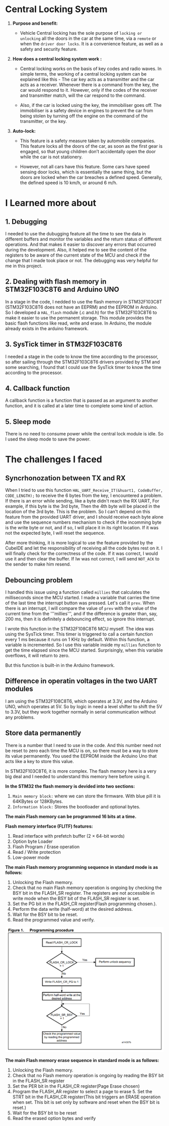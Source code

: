 # Central Locking System

1. **Purpose and benefit:**

   - Vehicle Central locking has the sole purpose of ```locking or unlocking``` all the doors in the car at the same time, via a ```remote``` or when the ```driver door locks```. It is a convenience feature, as well as a safety and security feature.

2. **How does a central locking system work :**

   - Central locking works on the basis of key codes and radio waves. In simple terms, the working of a central locking system can be explained like this - The car key acts as a transmitter and the car acts as a receiver. Whenever there is a command from the key, the car would respond to it. However, only if the codes of the receiver and transmitter match, will the car respond to the command.

   - Also, if the car is locked using the key, the immobiliser goes off. The immobiliser is a safety device in engines to prevent the car from being stolen by turning off the engine on the command of the transmitter, or the key.

4. **Auto-lock:**

   - This feature is a safety measure taken by automobile companies. This feature locks all the doors of the car, as soon as the first gear is engaged, so that young children don’t accidentally open the door while the car is not stationery.

   - However, not all cars have this feature. Some cars have speed sensing door locks, which is essentially the same thing, but the doors are locked when the car breaches a defined speed. Generally, the defined speed is 10 km/h, or around 6 m/h.

# I Learned more about

## 1. Debugging

I needed to use the dubugging feature all the time to see the data in different buffers and monitor the variables and the return status of different operations. And that makes it easier to discover any errors that occurred during the development. Also, it helped me to see the content of the registers to be aware of the current state of the MCU and check if the change that I made took place or not. The debugging was very helpful for me in this project.

## 2. Dealing with flash memory in STM32F103C8T6 and Arduino UNO

In a stage in the code, I nedded to use the flash memory in STM32F103C8T (STM32F103C8T6 does not have an EEPRM) and the EEPROM in Arduino. So I developed a ```HAL_flash``` module (.c and.h) for the STM32F103C8T6 to make it easier to use the permanent storage. This module provides the basic flash functions like read, write and erase. In Arduino, the module already exists in the arduino framework.

## 3. SysTick timer in STM32F103C8T6

I needed a stage in the code to know the time according to the processor, so after sailing through the STM32F103C8T6 drivers provided by STM and some searching, I found that I could use the SysTick timer to know the time according to the processor.

## 4. Callback function

A callback function is a function that is passed as an argument to another function, and it is called at a later time to complete some kind of action.

## 5. Sleep mode

There is no need to consume power while the central lock module is idle. So I used the sleep mode to save the power.

# The challenges I faced

## Syncrhonozation between TX and RX

When I tried to use this function ```HAL_UART_Receive_IT(&huart1, CodeBuffer, CODE_LENGTH);``` to receive the 6 bytes from the key, I encountered a problem. If there is an error while sending, like a byte didn't reach the RX UART, For example, if this byte is the 3rd byte, Then the 4th byte will be placed in the location of the 3rd byte. This is the problem. So I can't depend on this feature from the provided UART driver, and I should receive each byte alone and use the sequence numbers mechanism to check if the incomming byte is the write byte or not, and if so, I will place it in its right location. If it was not the expected byte, I will reset the sequence.

After more thinking, it is more logical to use the feature provided by the CubeIDE and let the responsibility of receiving all the code bytes rest on it. I will finally check for the correctness of the code. If it was correct, I would use it and then clear the buffer. If Iw was not correct, I will send ```NOT_ACK``` to the sender to make him resend.

## Debouncing problem

I handled this issue using a function called ```millies``` that calculates the milliseconds since the MCU started. I made a variable that carries the time of the last time the interrupt button was pressed. Let's call it ```prev```. When there is an interrupt, I will compare the value of ```prev``` with the value of the current time from the '''millies''', and if the difference is greater than, say, 200 ms, then it is definitely a debouncing effect, so ignore this interrupt.

I wrote this function in the STM32F108C8T6 MCU myself. The idea was using the SysTick timer. This timer is triggered to call a certain function every 1 ms because it runs on 1 KHz by default. Within this function, a variable is incremented. So I use this variable inside my ```millies``` function to get the time elapsed since the MCU started. Surprisingly, when this variable overflows, it will return to zero.

But this function is built-in in the Arduino framework.

## Difference in operatin voltages in the two UART modules

I am using the STM32F108C8T6, which operates at 3.3V, and the Arduino UNO, which operates at 5V. So by logic in need a level shifter to shift the 5V to 3.3V, but they work together normally in serial communication without any problems.

## Store data permanently

There is a number that I need to use in the code. And this number need not be reset to zero each time the MCU is on, so there must be a way to store its value permanently. You used the EEPROM inside the Arduino Uno that acts like a key to store this value.

In STM32F103C8T6, it is more complex. The flash memory here is a very big deal and I needed to understand this memory here before using it.

**In the STM32 the flash memory is devided into two sections:**

1. ```Main memory block:``` where we can store the firmware. With blue pill it is 64KBytes or 128KBytes.
2. ```Information block:``` Stores the bootloader and optional bytes.

**The main Flash memory can be programmed 16 bits at a time.**

**Flash memory interface (FLITF) features:**

1. Read interface with prefetch buffer (2 × 64-bit words)
2. Option byte Loader
3. Flash Program / Erase operation
4. Read / Write protection
5. Low-power mode

**The main Flash memory programming sequence in standard mode is as follows:**

1. Unlocking the Flash memory.
2. Check that no main Flash memory operation is ongoing by checking the BSY bit in the FLASH_SR register. The registers are not accessible in write mode when the BSY bit of the FLASH_SR register is set.
3. Set the PG bit in the FLASH_CR register(Flash programming chosen.).
4. Perform the data write (half-word) at the desired address.
5. Wait for the BSY bit to be reset.
6. Read the programmed value and verify.

![procedure](./Flash_Programming_procedure.png)

**The main Flash memory erase sequence in standard mode is as follows:**

1. Unlocking the Flash memory.
2. Check that no Flash memory operation is ongoing by reading the BSY bit in the FLASH_SR register
3. Set the PER bit in the FLASH_CR register(Page Erase chosen)
4. Program the FLASH_AR register to select a page to erase 5. Set the STRT bit in the FLASH_CR register(This bit triggers an ERASE operation when set. This bit is set only by software and reset when the BSY bit is reset.)
5. Wait for the BSY bit to be reset
6. Read the erased option bytes and verify
